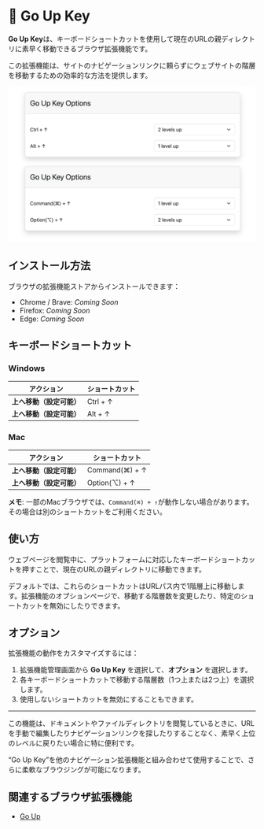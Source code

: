 # 🚀 Go Up Key

**Go Up Key**は、キーボードショートカットを使用して現在のURLの親ディレクトリに素早く移動できるブラウザ拡張機能です。

この拡張機能は、サイトのナビゲーションリンクに頼らずにウェブサイトの階層を移動するための効率的な方法を提供します。

![Screenshot](./screenshots/1280x800.png)

## インストール方法

ブラウザの拡張機能ストアからインストールできます：

- Chrome / Brave: *Coming Soon*
- Firefox: *Coming Soon*
- Edge: *Coming Soon*

## キーボードショートカット

### Windows

| アクション               | ショートカット        |
|--------------------------|-----------------------|
| **上へ移動（設定可能）** | Ctrl + ↑              |
| **上へ移動（設定可能）** | Alt + ↑               |

### Mac

| アクション               | ショートカット            |
|--------------------------|---------------------------|
| **上へ移動（設定可能）** | Command(⌘) + ↑          |
| **上へ移動（設定可能）** | Option(⌥) + ↑           |

**メモ**: 一部のMacブラウザでは、`Command(⌘) + ↑`が動作しない場合があります。その場合は別のショートカットをご利用ください。

## 使い方

ウェブページを閲覧中に、プラットフォームに対応したキーボードショートカットを押すことで、現在のURLの親ディレクトリに移動できます。

デフォルトでは、これらのショートカットはURLパス内で1階層上に移動します。拡張機能のオプションページで、移動する階層数を変更したり、特定のショートカットを無効にしたりできます。

## オプション

拡張機能の動作をカスタマイズするには：

1. 拡張機能管理画面から **Go Up Key** を選択して、**オプション** を選択します。
2. 各キーボードショートカットで移動する階層数（1つ上または2つ上）を選択します。
3. 使用しないショートカットを無効にすることもできます。

---

この機能は、ドキュメントやファイルディレクトリを閲覧しているときに、URLを手動で編集したりナビゲーションリンクを探したりすることなく、素早く上位のレベルに戻りたい場合に特に便利です。

“Go Up Key”を他のナビゲーション拡張機能と組み合わせて使用することで、さらに柔軟なブラウジングが可能になります。

## 関連するブラウザ拡張機能

- [Go Up](https://github.com/tomarint/go-up)
